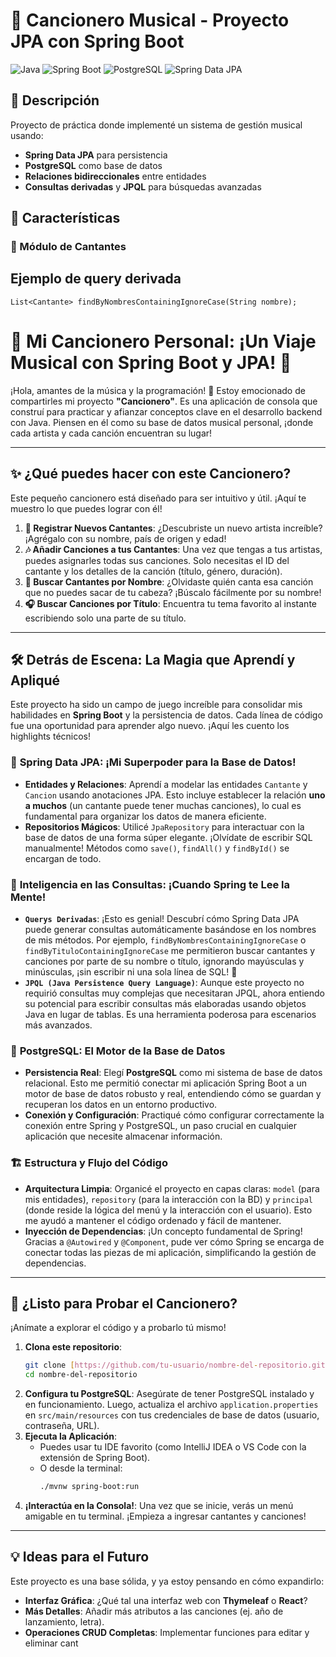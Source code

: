 # 🎵 Cancionero Musical - Proyecto JPA con Spring Boot

![Java](https://img.shields.io/badge/Java-17%2B-blue)
![Spring Boot](https://img.shields.io/badge/Spring%20Boot-3.1%2B-brightgreen)
![PostgreSQL](https://img.shields.io/badge/PostgreSQL-15%2B-blueviolet)
![Spring Data JPA](https://img.shields.io/badge/Spring%20Data%20JPA-3.1%2B-yellowgreen)

## 📌 Descripción

Proyecto de práctica donde implementé un sistema de gestión musical usando:
- **Spring Data JPA** para persistencia
- **PostgreSQL** como base de datos
- **Relaciones bidireccionales** entre entidades
- **Consultas derivadas** y **JPQL** para búsquedas avanzadas

## 🎯 Características

### 🎤 Módulo de Cantantes

## Ejemplo de query derivada
`` List<Cantante> findByNombresContainingIgnoreCase(String nombre);
``


# 🚀 Mi Cancionero Personal: ¡Un Viaje Musical con Spring Boot y JPA! 🎵

¡Hola, amantes de la música y la programación! 👋 Estoy emocionado de compartirles mi proyecto **"Cancionero"**. Es una aplicación de consola que construí para practicar y afianzar conceptos clave en el desarrollo backend con Java. Piensen en él como su base de datos musical personal, ¡donde cada artista y cada canción encuentran su lugar!

---

## ✨ ¿Qué puedes hacer con este Cancionero?

Este pequeño cancionero está diseñado para ser intuitivo y útil. ¡Aquí te muestro lo que puedes lograr con él!

1.  **🎤 Registrar Nuevos Cantantes**: ¿Descubriste un nuevo artista increíble? ¡Agrégalo con su nombre, país de origen y edad!
2.  **🎶 Añadir Canciones a tus Cantantes**: Una vez que tengas a tus artistas, puedes asignarles todas sus canciones. Solo necesitas el ID del cantante y los detalles de la canción (título, género, duración).
3.  **🔎 Buscar Cantantes por Nombre**: ¿Olvidaste quién canta esa canción que no puedes sacar de tu cabeza? ¡Búscalo fácilmente por su nombre!
4.  **🎧 Buscar Canciones por Título**: Encuentra tu tema favorito al instante escribiendo solo una parte de su título.

---

## 🛠️ Detrás de Escena: La Magia que Aprendí y Apliqué

Este proyecto ha sido un campo de juego increíble para consolidar mis habilidades en **Spring Boot** y la persistencia de datos. Cada línea de código fue una oportunidad para aprender algo nuevo. ¡Aquí les cuento los highlights técnicos!

### 🌿 **Spring Data JPA: ¡Mi Superpoder para la Base de Datos!**

* **Entidades y Relaciones**: Aprendí a modelar las entidades `Cantante` y `Cancion` usando anotaciones JPA. Esto incluye establecer la relación **uno a muchos** (un cantante puede tener muchas canciones), lo cual es fundamental para organizar los datos de manera eficiente.
* **Repositorios Mágicos**: Utilicé `JpaRepository` para interactuar con la base de datos de una forma súper elegante. ¡Olvídate de escribir SQL manualmente! Métodos como `save()`, `findAll()` y `findById()` se encargan de todo.

### 🧠 **Inteligencia en las Consultas: ¡Cuando Spring te Lee la Mente!**

* **`Querys Derivadas`**: ¡Esto es genial! Descubrí cómo Spring Data JPA puede generar consultas automáticamente basándose en los nombres de mis métodos. Por ejemplo, `findByNombresContainingIgnoreCase` o `findByTituloContainingIgnoreCase` me permitieron buscar cantantes y canciones por parte de su nombre o título, ignorando mayúsculas y minúsculas, ¡sin escribir ni una sola línea de SQL! 🤯
* **`JPQL (Java Persistence Query Language)`**: Aunque este proyecto no requirió consultas muy complejas que necesitaran JPQL, ahora entiendo su potencial para escribir consultas más elaboradas usando objetos Java en lugar de tablas. Es una herramienta poderosa para escenarios más avanzados.

### 🐘 **PostgreSQL: El Motor de la Base de Datos**

* **Persistencia Real**: Elegí **PostgreSQL** como mi sistema de base de datos relacional. Esto me permitió conectar mi aplicación Spring Boot a un motor de base de datos robusto y real, entendiendo cómo se guardan y recuperan los datos en un entorno productivo.
* **Conexión y Configuración**: Practiqué cómo configurar correctamente la conexión entre Spring y PostgreSQL, un paso crucial en cualquier aplicación que necesite almacenar información.

### 🏗️ **Estructura y Flujo del Código**

* **Arquitectura Limpia**: Organicé el proyecto en capas claras: `model` (para mis entidades), `repository` (para la interacción con la BD) y `principal` (donde reside la lógica del menú y la interacción con el usuario). Esto me ayudó a mantener el código ordenado y fácil de mantener.
* **Inyección de Dependencias**: ¡Un concepto fundamental de Spring! Gracias a `@Autowired` y `@Component`, pude ver cómo Spring se encarga de conectar todas las piezas de mi aplicación, simplificando la gestión de dependencias.

---

## 🚀 ¿Listo para Probar el Cancionero?

¡Anímate a explorar el código y a probarlo tú mismo!

1.  **Clona este repositorio**:
    ```bash
    git clone [https://github.com/tu-usuario/nombre-del-repositorio.git](https://github.com/tu-usuario/nombre-del-repositorio.git)
    cd nombre-del-repositorio
    ```
2.  **Configura tu PostgreSQL**: Asegúrate de tener PostgreSQL instalado y en funcionamiento. Luego, actualiza el archivo `application.properties` en `src/main/resources` con tus credenciales de base de datos (usuario, contraseña, URL).
3.  **Ejecuta la Aplicación**:
    * Puedes usar tu IDE favorito (como IntelliJ IDEA o VS Code con la extensión de Spring Boot).
    * O desde la terminal:
        ```bash
        ./mvnw spring-boot:run
        ```
4.  **¡Interactúa en la Consola!**: Una vez que se inicie, verás un menú amigable en tu terminal. ¡Empieza a ingresar cantantes y canciones!

---

## 💡 Ideas para el Futuro

Este proyecto es una base sólida, y ya estoy pensando en cómo expandirlo:

* **Interfaz Gráfica**: ¿Qué tal una interfaz web con **Thymeleaf** o **React**?
* **Más Detalles**: Añadir más atributos a las canciones (ej. año de lanzamiento, letra).
* **Operaciones CRUD Completas**: Implementar funciones para editar y eliminar cant